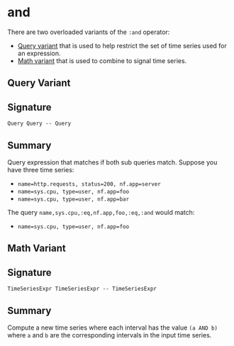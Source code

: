 
# and

There are two overloaded variants of the `:and` operator:

* [Query variant](#query-variant) that is used to help restrict the set of time series used
  for an expression.
* [Math variant](#math-variant) that is used to combine to signal time series.

## Query Variant

## Signature

`Query Query -- Query`

## Summary

Query expression that matches if both sub queries match. Suppose you have three time
series:

* `name=http.requests, status=200, nf.app=server`
* `name=sys.cpu, type=user, nf.app=foo`
* `name=sys.cpu, type=user, nf.app=bar`

The query `name,sys.cpu,:eq,nf.app,foo,:eq,:and` would match:

* `name=sys.cpu, type=user, nf.app=foo`

## Math Variant

## Signature

`TimeSeriesExpr TimeSeriesExpr -- TimeSeriesExpr`

## Summary

Compute a new time series where each interval has the value `(a AND b)` where `a`
 and `b` are the corresponding intervals in the input time series.
